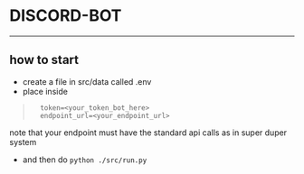 # DISCORD-BOT

---

## how to start

- create a file in src/data called .env
- place inside

> ```.env
>   token=<your_token_bot_here>
>   endpoint_url=<your_endpoint_url>
>```

note that your endpoint must have the standard api calls as in super duper system

- and then do `python ./src/run.py`
